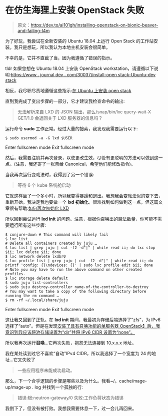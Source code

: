 # 在仿生海狸上安装 OpenStack 失败

> 原文：<https://dev.to/ai101gh/installing-openstack-on-bionic-beaver-and-failing-l4m>

为了好玩，我尝试在全新安装的 Ubuntu 18.04 上运行 Open Stack 的工作站安装。我只是想玩，所以我认为本地主机安装会很简单。

不幸的是，它并不直截了当，因为我遵循了错误的指示。

tldr 如果您想在 Ubuntu 18.04 上安装 OpenStack workstation，请遵循以下说明:[https://www . journal dev . com/30037/install-open stack-Ubuntu-dev stack](https://www.journaldev.com/30037/install-openstack-ubuntu-devstack)

相反，我尽职尽责地遵循这些指示:[在 Ubuntu 上安装 open stack](https://ubuntu.com/openstack/install#workstation-deployment)

直到我完成了变出步骤的一部分，它才建议我检查命令的输出:

> 无法解析来自 LXD 的 JSON 输出，那么/snap/bin/lxc query-wait-X GET/1.0 会返回关于 LXD 服务器的信息吗？

运行命令 **sudo** 工作正常。经过大量的搜索，我发现我需要运行以下:

```
$ sudo usermod -a -G lxd $USER 
```

Enter fullscreen mode Exit fullscreen mode

然后，我需要注销并再次登录，以使更改生效，尽管有更聪明的方法可以做到这一点。(注意，我还寄了一张票给 Canonical，希望他们能修改指令)。

当我再次运行变戏法时，我得到了另一个错误:

> 等待 6 个 kube 系统舱启动

它就这样坐了一个多小时，所以我变得暴躁和退出。我想我会变戏法似的变下去，重新开始。我决定我也要做一个 **lxd 初始化**。很难找到如何做到这一点，但这篇文章很有帮助:[如何再次初始化 LXD](https://blog.simos.info/how-to-initialize-lxd-again/)

所以回到尝试运行 **lxd init** 的问题。注意，根据你召唤出的魔法数量，你可能不需要运行所有这些步骤:

```
$ conjure-down # This command will likely fail
$ lxc list 
# Delete all containers created by juju …
$ lxc list | grep juju | cut -f2 -d"|" | while read ii; do lxc stop $ii; lxc delete $ii; done
$ lxc network delete lxdbr0
$ lxc profile list | grep juju | cut -f2 -d"|" | while read ii; do printf 'config: {}\ndevices: {}' | sudo lxc profile edit $ii; done
# Note you may have to run the above command on other created profiles.
$ lxc storage delete default
$ sudo juju list-controllers
$ sudo juju destroy-controller name-of-the-controller-to-destroy
# You may want to take a copy of the following directory before running the rm command …
$ rm -rf ~/.local/share/juju 
```

Enter fullscreen mode Exit fullscreen mode

这让我又回到了正轨。在 **lxd init** 期间，我最初为存储后端选择了“zfs”，为 IPv6 选择了“auto”。但是在发现[安装了具有召唤功能的单服务器 OpenStack】后，我意识到我应该将池存储设置为“dir”并将 IPv6 CIDR 设置为“none”。](https://tutorials.ubuntu.com/tutorial/install-openstack-with-conjure-up#0)

所以我再次运行**召唤**...它再次失败，抱怨无法连接到 10.x.x.x 地址。

我在某处读到过它不喜欢“自动”IPv4 CIDR，所以我选择了一个宽度为 24 的地址...它又失败了

> 一些应用程序未能成功启动。

那么，下一个合乎逻辑的步骤是哪些以及为什么。我看~/。cache/mage-up/mage-up . log 并找到一个孤独的行:

> 错误:根:neutron-gateway/0 失败:工作负荷状态为错误

我倒下了，但没有被打败。我想我需要休息一下，过一会儿再回来。